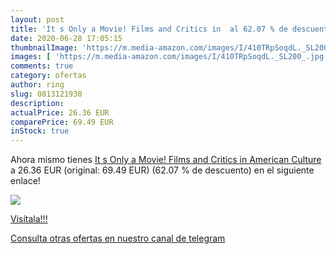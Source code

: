 ```yaml
---
layout: post
title: 'It s Only a Movie! Films and Critics in  al 62.07 % de descuento'
date: 2020-06-28 17:05:15
thumbnailImage: 'https://m.media-amazon.com/images/I/410TRpSoqdL._SL200_.jpg'
images: [ 'https://m.media-amazon.com/images/I/410TRpSoqdL._SL200_.jpg' ]
comments: true
category: ofertas
author: ring
slug: 0813121930
description:
actualPrice: 26.36 EUR
comparePrice: 69.49 EUR
inStock: true
---
```


Ahora mismo tienes [It s Only a Movie! Films and Critics in American Culture](https://www.amazon.com/dp/0813121930/?tag=redken08-20) a 26.36 EUR (original: 69.49 EUR) (62.07 %  de descuento) en el siguiente enlace!

[![](https://m.media-amazon.com/images/I/410TRpSoqdL._SL200_.jpg)](https://www.amazon.com/dp/0813121930/?tag=redken08-20)

[Visítala!!!](https://www.amazon.com/dp/0813121930/?tag=redken08-20)

[Consulta otras ofertas en nuestro canal de telegram](https://t.me/s/ofertas25)
